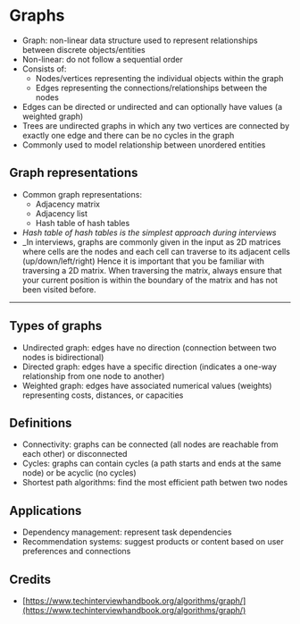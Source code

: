 # Graphs

- Graph: non-linear data structure used to represent relationships between discrete objects/entities
- Non-linear: do not follow a sequential order
- Consists of:
  - Nodes/vertices representing the individual objects within the graph
  - Edges representing the connections/relationships between the nodes
- Edges can be directed or undirected and can optionally have values (a weighted graph)
- Trees are undirected graphs in which any two vertices are connected by exactly one edge and there can be no cycles in the graph
- Commonly used to model relationship between unordered entities

## Graph representations

- Common graph representations:
  - Adjacency matrix
  - Adjacency list
  - Hash table of hash tables
- _Hash table of hash tables is the simplest approach during interviews_
- _In interviews, graphs are commonly given in the input as 2D matrices where cells are the nodes and each cell can traverse to its adjacent cells (up/down/left/right) Hence it is important that you be familiar with traversing a 2D matrix. When traversing the matrix, always ensure that your current position is within the boundary of the matrix and has not been visited before.

---

## Types of graphs

- Undirected graph: edges have no direction (connection between two nodes is bidirectional)
- Directed graph: edges have a specific direction (indicates a one-way relationship from one node to another)
- Weighted graph: edges have associated numerical values (weights) representing costs, distances, or capacities

## Definitions

- Connectivity: graphs can be connected (all nodes are reachable from each other) or disconnected
- Cycles: graphs can contain cycles (a path starts and ends at the same node) or be acyclic (no cycles)
- Shortest path algorithms: find the most efficient path betwen two nodes

## Applications

- Dependency management: represent task dependencies
- Recommendation systems: suggest products or content based on user preferences and connections

## Credits

- [https://www.techinterviewhandbook.org/algorithms/graph/](https://www.techinterviewhandbook.org/algorithms/graph/)
